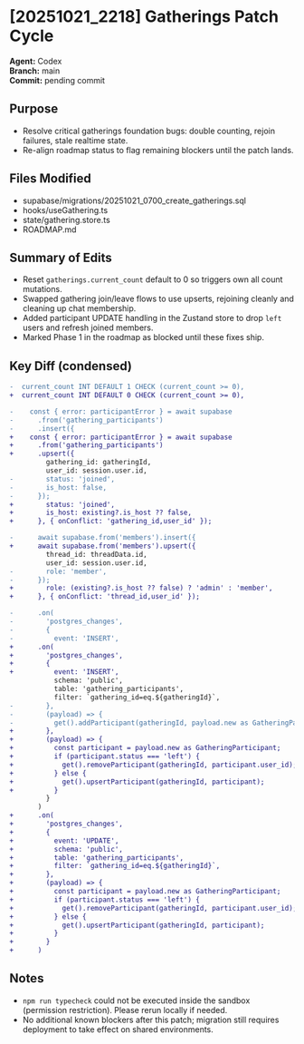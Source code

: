 # [20251021_2218] Gatherings Patch Cycle

**Agent:** Codex  
**Branch:** main  
**Commit:** pending commit  

## Purpose
- Resolve critical gatherings foundation bugs: double counting, rejoin failures, stale realtime state.
- Re-align roadmap status to flag remaining blockers until the patch lands.

## Files Modified
- supabase/migrations/20251021_0700_create_gatherings.sql
- hooks/useGathering.ts
- state/gathering.store.ts
- ROADMAP.md

## Summary of Edits
- Reset `gatherings.current_count` default to 0 so triggers own all count mutations.
- Swapped gathering join/leave flows to use upserts, rejoining cleanly and cleaning up chat membership.
- Added participant UPDATE handling in the Zustand store to drop `left` users and refresh joined members.
- Marked Phase 1 in the roadmap as blocked until these fixes ship.

## Key Diff (condensed)
```diff
-  current_count INT DEFAULT 1 CHECK (current_count >= 0),
+  current_count INT DEFAULT 0 CHECK (current_count >= 0),

-    const { error: participantError } = await supabase
-      .from('gathering_participants')
-      .insert({
+    const { error: participantError } = await supabase
+      .from('gathering_participants')
+      .upsert({
         gathering_id: gatheringId,
         user_id: session.user.id,
-        status: 'joined',
-        is_host: false,
-      });
+        status: 'joined',
+        is_host: existing?.is_host ?? false,
+      }, { onConflict: 'gathering_id,user_id' });

-      await supabase.from('members').insert({
+      await supabase.from('members').upsert({
         thread_id: threadData.id,
         user_id: session.user.id,
-        role: 'member',
-      });
+        role: (existing?.is_host ?? false) ? 'admin' : 'member',
+      }, { onConflict: 'thread_id,user_id' });

-      .on(
-        'postgres_changes',
-        {
-          event: 'INSERT',
+      .on(
+        'postgres_changes',
+        {
+          event: 'INSERT',
           schema: 'public',
           table: 'gathering_participants',
           filter: `gathering_id=eq.${gatheringId}`,
-        },
-        (payload) => {
-          get().addParticipant(gatheringId, payload.new as GatheringParticipant);
+        },
+        (payload) => {
+          const participant = payload.new as GatheringParticipant;
+          if (participant.status === 'left') {
+            get().removeParticipant(gatheringId, participant.user_id);
+          } else {
+            get().upsertParticipant(gatheringId, participant);
+          }
         }
       )
+      .on(
+        'postgres_changes',
+        {
+          event: 'UPDATE',
+          schema: 'public',
+          table: 'gathering_participants',
+          filter: `gathering_id=eq.${gatheringId}`,
+        },
+        (payload) => {
+          const participant = payload.new as GatheringParticipant;
+          if (participant.status === 'left') {
+            get().removeParticipant(gatheringId, participant.user_id);
+          } else {
+            get().upsertParticipant(gatheringId, participant);
+          }
+        }
+      )
```

## Notes
- `npm run typecheck` could not be executed inside the sandbox (permission restriction). Please rerun locally if needed.
- No additional known blockers after this patch; migration still requires deployment to take effect on shared environments.
